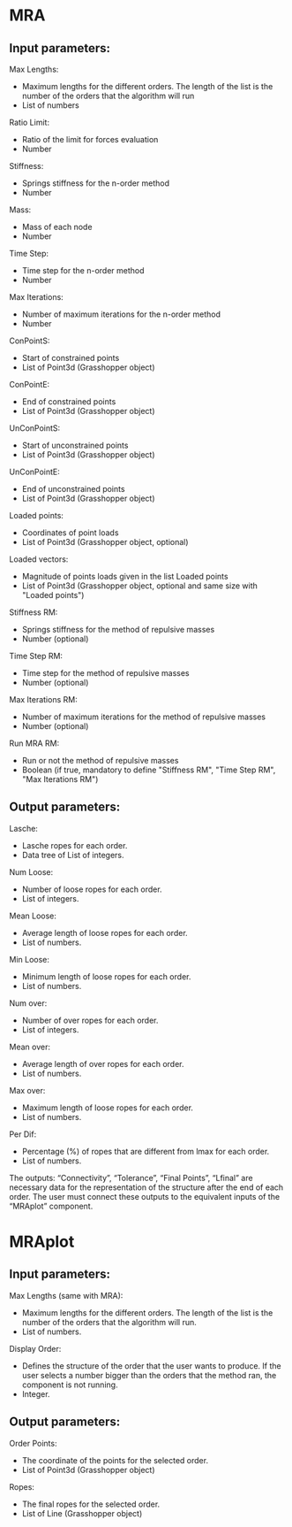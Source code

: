 # MRA

## Input parameters:
Max Lengths:
- Maximum lengths for the different orders. The length of the list is the number of the orders that the algorithm will run
- List of numbers

Ratio Limit:
- Ratio of the limit for forces evaluation
- Number

Stiffness:
- Springs stiffness for the n-order method
- Number

Mass:
- Mass of each node
- Number

Time Step: 
- Time step for the n-order method
- Number

Max Iterations: 
- Number of maximum iterations for the n-order method
- Number

ConPointS: 
- Start of constrained points
- List of Point3d (Grasshopper object)

ConPointE: 
- End of constrained points
- List of Point3d (Grasshopper object)

UnConPointS: 
- Start of unconstrained points
- List of Point3d (Grasshopper object)

UnConPointE: 
- End of unconstrained points
- List of Point3d (Grasshopper object)

Loaded points: 
- Coordinates of point loads
- List of Point3d (Grasshopper object, optional)

Loaded vectors: 
- Magnitude of points loads given in the list Loaded points
- List of Point3d (Grasshopper object, optional and same size with "Loaded points")

Stiffness RM:
- Springs stiffness for the method of repulsive masses
- Number (optional)

Time Step RM: 
- Time step for the method of repulsive masses
- Number (optional)

Max Iterations RM: 
- Number of maximum iterations for the method of repulsive masses
- Number (optional)

Run MRA RM: 
- Run or not the method of repulsive masses
- Boolean (if true, mandatory to define "Stiffness RM", "Time Step RM", "Max Iterations RM")

## Output parameters:
Lasche:
- Lasche ropes for each order. 
- Data tree of List of integers.

Num Loose:
- Number of loose ropes for each order. 
- List of integers.

Mean Loose:
- Average length of loose ropes for each order. 
- List of numbers.

Min Loose:
- Minimum length of loose ropes for each order. 
- List of numbers.

Num over:
- Number of over ropes for each order. 
- List of integers.

Mean over:
- Average length of over ropes for each order. 
- List of numbers.

Max over:
- Maximum length of loose ropes for each order. 
- List of numbers.

Per Dif:
- Percentage (%) of ropes that are different from lmax for each order. 
- List of numbers.

The outputs: “Connectivity”, “Tolerance”, “Final Points”, “Lfinal” are necessary data for the representation of the structure after the end of each order. The user must connect these outputs to the equivalent inputs of the “MRAplot” component.

# MRAplot

## Input parameters:
Max Lengths (same with MRA):
- Maximum lengths for the different orders. The length of the list is the number of the orders that the algorithm will run. 
- List of numbers.

Display Order:
- Defines the structure of the order that the user wants to produce. If the user selects a number bigger than the orders that the method ran, the component is not running.
- Integer.

## Output parameters:
Order Points:
- The coordinate of the points for the selected order. 
- List of Point3d (Grasshopper object)

Ropes:
- The final ropes for the selected order. 
- List of Line (Grasshopper object)
